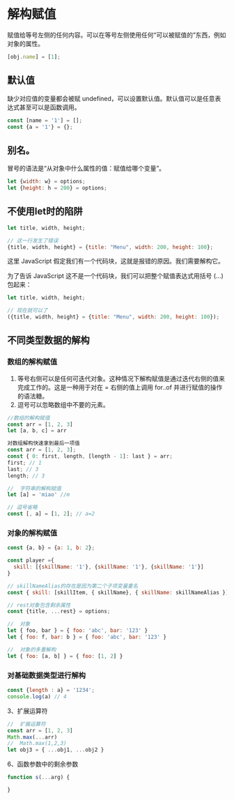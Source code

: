 # 解构赋值
赋值给等号左侧的任何内容。可以在等号左侧使用任何“可以被赋值的”东西，例如对象的属性。
```javascript
[obj.name] = [1];
```

## 默认值
缺少对应值的变量都会被赋 undefined，可以设置默认值。默认值可以是任意表达式甚至可以是函数调用。

```javascript
const [name = '1'] = [];
const {a = '1'} = {};
```

## 别名。
冒号的语法是“从对象中什么属性的值：赋值给哪个变量”。
```javascript
let {width: w} = options;
let {height: h = 200} = options;
```

## 不使用let时的陷阱
```javascript
let title, width, height;

// 这一行发生了错误
{title, width, height} = {title: "Menu", width: 200, height: 100};
```
这里 JavaScript 假定我们有一个代码块，这就是报错的原因。我们需要解构它。

为了告诉 JavaScript 这不是一个代码块，我们可以把整个赋值表达式用括号 (...) 包起来：
```javascript
let title, width, height;

// 现在就可以了
({title, width, height} = {title: "Menu", width: 200, height: 100});
```

## 不同类型数据的解构
### 数组的解构赋值
1. 等号右侧可以是任何可迭代对象。这种情况下解构赋值是通过迭代右侧的值来完成工作的。这是一种用于对在 = 右侧的值上调用 for..of 并进行赋值的操作的语法糖。
2. 逗号可以忽略数组中不要的元素。
```js
//数组的解构赋值
const arr = [1, 2, 3]
let [a, b, c] = arr

对数组解构快速拿到最后一项值
const arr = [1, 2, 3];
const { 0: first, length, [length - 1]: last } = arr;
first; // 1
last; // 3
length; // 3

//  字符串的解构赋值
let [a] = 'miao' //m

// 逗号省略
const [, a] = [1, 2]; // a=2
```

### 对象的解构赋值
```javascript
const {a, b} = {a: 1, b: 2};

const player ={
  skill: [{skillName: '1'}, {skillName: '1'}, {skillName: '1'}]
}

// skillNameAlias的存在是因为第二个子项变量重名
const { skill: [skillItem, { skillName}, { skillName: skillNameAlias }] } = player;

// rest对象包含剩余属性
const {title, ...rest} = options;

//  对象
let { foo, bar } = { foo: 'abc', bar: '123' }
let { foo: f, bar: b } = { foo: 'abc', bar: '123' }

//  对象的多重解构
let { foo: [a, b] } = { foo: [1, 2] }
```

### 对基础数据类型进行解构
```javascript
const {length : a} = '1234';
console.log(a) // 4
```

3、扩展运算符

```js
//  扩展运算符
const arr = [1, 2, 3]
Math.max(...arr) 
//  Math.max(1,2,3)
let obj3 = { ...obj1, ...obj2 }
```

6、函数参数中的剩余参数

```js
function s(...arg) {

}
```
